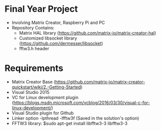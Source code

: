# Final Year Project
- Involving Matrix Creator, Raspberry Pi and PC
- Repository Contains:
	- Matrix HAL library (https://github.com/matrix-io/matrix-creator-hal)
	- Customized libsocket library (https://github.com/dermesser/libsocket)
	- fftw3.h header

# Requirements
- Matrix Creator Base (https://github.com/matrix-io/matrix-creator-quickstart/wiki/2.-Getting-Started)
- Visual Studio 2015
- VC for Linux development plugin (https://blogs.msdn.microsoft.com/vcblog/2016/03/30/visual-c-for-linux-development/)
- Visual Studio plugin for Github
- Linker option -lpthread -lfftw3f (Saved in the solution's option)
- FFTW3 library: $sudo apt-get install libfftw3-3 libfftw3-3
